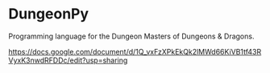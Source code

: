 # DungeonPy
Programming language for the Dungeon Masters of Dungeons &amp; Dragons.

https://docs.google.com/document/d/1Q_vxFzXPkEkQk2lMWd66KiVB1tf43RVyxK3nwdRFDDc/edit?usp=sharing
